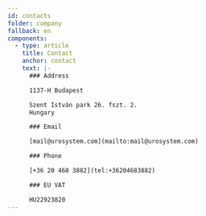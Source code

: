 ```yaml
---
id: contacts
folder: company
fallback: en
components:
  - type: article
    title: Contact
    anchor: contact
    text: |-
      ### Address

      1137-H Budapest

      Szent István park 26. fszt. 2.
      Hungary

      ### Email

      [mail@urosystem.com](mailto:mail@urosystem.com)

      ### Phone

      [+36 20 468 3882](tel:+36204683882)

      ### EU VAT

      HU22923820
---
```

